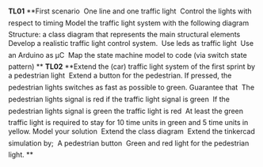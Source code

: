 **TL01**
**First scenario
 One line and one traffic light
 Control the lights with respect to timing
Model the traffic light system with the following diagram
 Structure: a class diagram that represents the main structural elements
Develop a realistic traffic light control system.
 Use leds as traffic light
 Use an Arduino as μC
 Map the state machine model to code (via switch state pattern)
**
**TL02**
**Extend the (car) traffic light system of the first sprint by a pedestrian light
 Extend a button for the pedestrian. If pressed, the pedestrian lights switches as fast as possible to
green.
 Guarantee that
 The pedestrian lights signal is red if the traffic light signal is green
 If the pedestrian lights signal is green the traffic light is red
 At least the green traffic light is required to stay for 10 time units in green and 5 time units in yellow.
Model your solution
 Extend the class diagram
 Extend the tinkercad simulation by;
 A pedestrian button
 Green and red light for the pedestrian light.
**
